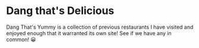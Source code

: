# Dang that's Delicious

Dang That's Yummy is a collection of previous restaurants I have visited and enjoyed enough that it warranted its own site! See if we have any in common! 😀
